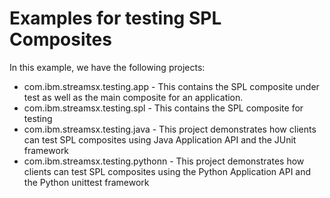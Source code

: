 # Examples for testing SPL Composites

In this example, we have the following projects:

* com.ibm.streamsx.testing.app - This contains the SPL composite under test as well as the main composite for an application.
* com.ibm.streamsx.testing.spl - This contains the SPL composite for testing
* com.ibm.streamsx.testing.java - This project demonstrates how clients can test SPL composites using Java Application API and the JUnit framework
* com.ibm.streamsx.testing.pythonn - This project demonstrates how clients can test SPL composites using the Python Application API and the Python unittest framework
